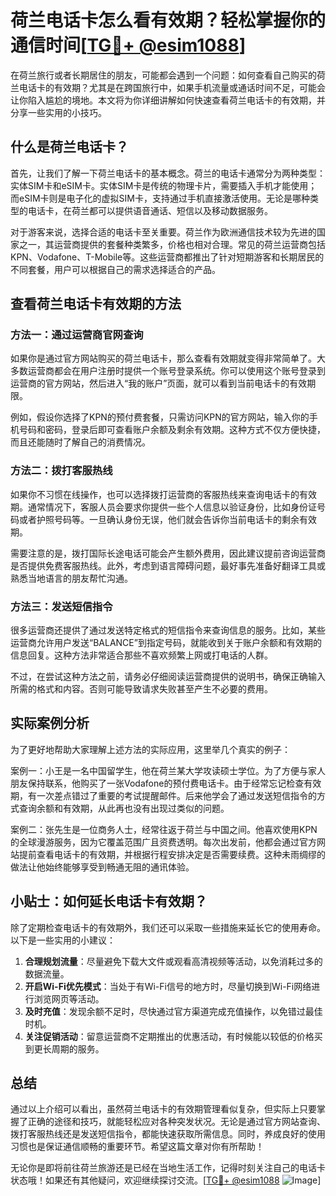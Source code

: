 # 荷兰电话卡怎么看有效期？轻松掌握你的通信时间[[TG💪+ @esim1088](https://t.me/s/esim1088)]

在荷兰旅行或者长期居住的朋友，可能都会遇到一个问题：如何查看自己购买的荷兰电话卡的有效期？尤其是在跨国旅行中，如果手机流量或通话时间不足，可能会让你陷入尴尬的境地。本文将为你详细讲解如何快速查看荷兰电话卡的有效期，并分享一些实用的小技巧。

## 什么是荷兰电话卡？

首先，让我们了解一下荷兰电话卡的基本概念。荷兰的电话卡通常分为两种类型：实体SIM卡和eSIM卡。实体SIM卡是传统的物理卡片，需要插入手机才能使用；而eSIM卡则是电子化的虚拟SIM卡，支持通过手机直接激活使用。无论是哪种类型的电话卡，在荷兰都可以提供语音通话、短信以及移动数据服务。

对于游客来说，选择合适的电话卡至关重要。荷兰作为欧洲通信技术较为先进的国家之一，其运营商提供的套餐种类繁多，价格也相对合理。常见的荷兰运营商包括KPN、Vodafone、T-Mobile等。这些运营商都推出了针对短期游客和长期居民的不同套餐，用户可以根据自己的需求选择适合的产品。

## 查看荷兰电话卡有效期的方法

### 方法一：通过运营商官网查询

如果你是通过官方网站购买的荷兰电话卡，那么查看有效期就变得非常简单了。大多数运营商都会在用户注册时提供一个账号登录系统。你可以使用这个账号登录到运营商的官方网站，然后进入“我的账户”页面，就可以看到当前电话卡的有效期限。

例如，假设你选择了KPN的预付费套餐，只需访问KPN的官方网站，输入你的手机号码和密码，登录后即可查看账户余额及剩余有效期。这种方式不仅方便快捷，而且还能随时了解自己的消费情况。

### 方法二：拨打客服热线

如果你不习惯在线操作，也可以选择拨打运营商的客服热线来查询电话卡的有效期。通常情况下，客服人员会要求你提供一些个人信息以验证身份，比如身份证号码或者护照号码等。一旦确认身份无误，他们就会告诉你当前电话卡的剩余有效期。

需要注意的是，拨打国际长途电话可能会产生额外费用，因此建议提前咨询运营商是否提供免费客服热线。此外，考虑到语言障碍问题，最好事先准备好翻译工具或熟悉当地语言的朋友帮忙沟通。

### 方法三：发送短信指令

很多运营商还提供了通过发送特定格式的短信指令来查询信息的服务。比如，某些运营商允许用户发送“BALANCE”到指定号码，就能收到关于账户余额和有效期的信息回复。这种方法非常适合那些不喜欢频繁上网或打电话的人群。

不过，在尝试这种方法之前，请务必仔细阅读运营商提供的说明书，确保正确输入所需的格式和内容。否则可能导致请求失败甚至产生不必要的费用。

## 实际案例分析

为了更好地帮助大家理解上述方法的实际应用，这里举几个真实的例子：

案例一：小王是一名中国留学生，他在荷兰某大学攻读硕士学位。为了方便与家人朋友保持联系，他购买了一张Vodafone的预付费电话卡。由于经常忘记检查有效期，有一次差点错过了重要的考试提醒邮件。后来他学会了通过发送短信指令的方式查询余额和有效期，从此再也没有出现过类似的问题。

案例二：张先生是一位商务人士，经常往返于荷兰与中国之间。他喜欢使用KPN的全球漫游服务，因为它覆盖范围广且资费透明。每次出发前，他都会通过官方网站提前查看电话卡的有效期，并根据行程安排决定是否需要续费。这种未雨绸缪的做法让他始终能够享受到畅通无阻的通讯体验。

## 小贴士：如何延长电话卡有效期？

除了定期检查电话卡的有效期外，我们还可以采取一些措施来延长它的使用寿命。以下是一些实用的小建议：

1. **合理规划流量**：尽量避免下载大文件或观看高清视频等活动，以免消耗过多的数据流量。
2. **开启Wi-Fi优先模式**：当处于有Wi-Fi信号的地方时，尽量切换到Wi-Fi网络进行浏览网页等活动。
3. **及时充值**：发现余额不足时，尽快通过官方渠道完成充值操作，以免错过最佳时机。
4. **关注促销活动**：留意运营商不定期推出的优惠活动，有时候能以较低的价格买到更长周期的服务。

## 总结

通过以上介绍可以看出，虽然荷兰电话卡的有效期管理看似复杂，但实际上只要掌握了正确的途径和技巧，就能轻松应对各种突发状况。无论是通过官方网站查询、拨打客服热线还是发送短信指令，都能快速获取所需信息。同时，养成良好的使用习惯也是保证通信顺畅的重要环节。希望这篇文章对你有所帮助！

无论你是即将前往荷兰旅游还是已经在当地生活工作，记得时刻关注自己的电话卡状态哦！如果还有其他疑问，欢迎继续探讨交流。[[TG💪+ @esim1088](https://t.me/s/esim1088) ![Image](https://i.postimg.cc/4NQfJmqS/Snipaste-2025-05-13-00-14-12.png)]